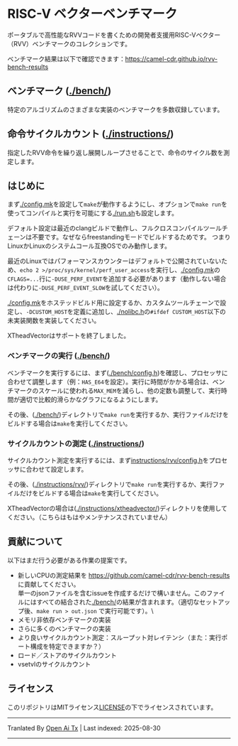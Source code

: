# RISC-V ベクターベンチマーク

ポータブルで高性能なRVVコードを書くための開発者支援用RISC-Vベクター（RVV）ベンチマークのコレクションです。

ベンチマーク結果は以下で確認できます：https://camel-cdr.github.io/rvv-bench-results

## ベンチマーク ([./bench/](./bench/))

特定のアルゴリズムのさまざまな実装のベンチマークを多数収録しています。

## 命令サイクルカウント ([./instructions/](./instructions/))

指定したRVV命令を繰り返し展開しループさせることで、命令のサイクル数を測定します。

## はじめに

まず[./config.mk](https://raw.githubusercontent.com/camel-cdr/rvv-bench/main/./config.mk)を設定して`make`が動作するようにし、オプションで`make run`を使ってコンパイルと実行を可能にする[./run.sh](https://raw.githubusercontent.com/camel-cdr/rvv-bench/main/./run.sh)も設定します。

デフォルト設定は最近のclangビルドで動作し、フルクロスコンパイルツールチェーンは不要です。なぜならfreestandingモードでビルドするためです。
つまりLinuxかLinuxのシステムコール互換OSでのみ動作します。

最近のLinuxではパフォーマンスカウンターはデフォルトで公開されていないため、`echo 2 >/proc/sys/kernel/perf_user_access`を実行し、[./config.mk](https://raw.githubusercontent.com/camel-cdr/rvv-bench/main/./config.mk)の`CFLAGS=...`行に`-DUSE_PERF_EVENT`を追加する必要があります（動作しない場合は代わりに`-DUSE_PERF_EVENT_SLOW`を試してください）。

[./config.mk](https://raw.githubusercontent.com/camel-cdr/rvv-bench/main/./config.mk)をホステッドビルド用に設定するか、カスタムツールチェーンで設定し、`-DCUSTOM_HOST`を定義に追加し、[./nolibc.h](https://raw.githubusercontent.com/camel-cdr/rvv-bench/main/./nolibc.h)の`#ifdef CUSTOM_HOST`以下の未実装関数を実装してください。

XTheadVectorはサポートを終了しました。

### ベンチマークの実行 ([./bench/](./bench/))

ベンチマークを実行するには、まず([./bench/config.h](https://raw.githubusercontent.com/camel-cdr/rvv-bench/main/./bench/config.h))を確認し、プロセッサに合わせて調整します（例：`HAS_E64`を設定）。実行に時間がかかる場合は、ベンチマークのスケールに使われる`MAX_MEM`を減らし、他の定数も調整して、実行時間が適切で比較的滑らかなグラフになるようにします。

その後、([./bench/](./bench/))ディレクトリで`make run`を実行するか、実行ファイルだけをビルドする場合は`make`を実行してください。

### サイクルカウントの測定 ([./instructions/](./instructions/))

サイクルカウント測定を実行するには、まず[instructions/rvv/config.h](https://raw.githubusercontent.com/camel-cdr/rvv-bench/main/instructions/rvv/config.h)をプロセッサに合わせて設定します。

その後、([./instructions/rvv/](./instructions/rvv/))ディレクトリで`make run`を実行するか、実行ファイルだけをビルドする場合は`make`を実行してください。

XTheadVectorの場合は([./instructions/xtheadvector/](./instructions/xtheadvector/))ディレクトリを使用してください。（こちらはもはやメンテナンスされていません）

## 貢献について

以下はまだ行う必要がある作業の提案です。

* 新しいCPUの測定結果を https://github.com/camel-cdr/rvv-bench-results に貢献してください。\
  単一のjsonファイルを含むissueを作成するだけで構いません。このファイルにはすべての結合された[./bench/](./bench/)の結果が含まれます。（適切なセットアップ後、`make run > out.json` で実行可能です）。\
* メモリ非依存ベンチマークの実装
* さらに多くのベンチマークの実装
* より良いサイクルカウント測定：スループット対レイテンシ（また：実行ポート構成を特定できますか？）
* ロード／ストアのサイクルカウント
* vsetvlのサイクルカウント

## ライセンス

このリポジトリはMITライセンス[LICENSE](LICENSE)の下でライセンスされています。



---

Tranlated By [Open Ai Tx](https://github.com/OpenAiTx/OpenAiTx) | Last indexed: 2025-08-30

---